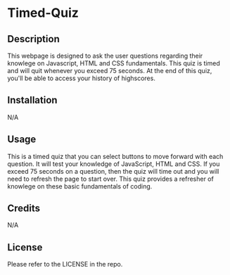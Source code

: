# Timed-Quiz

## Description

This webpage is designed to ask the user questions regarding their knowlege on Javascript, HTML and CSS fundamentals. This quiz is timed and will quit whenever you exceed 75 seconds. At the end of this quiz, you'll be able to access your history of highscores.

## Installation

N/A

## Usage

This is a timed quiz that you can select buttons to move forward with each question. It will test your knowledge of JavaScript, HTML and CSS. If you exceed 75 seconds on a question, then the quiz will time out and you will need to refresh the page to start over. This quiz provides a refresher of knowlege on these basic fundamentals of coding. 

## Credits

N/A

## License

Please refer to the LICENSE in the repo.

